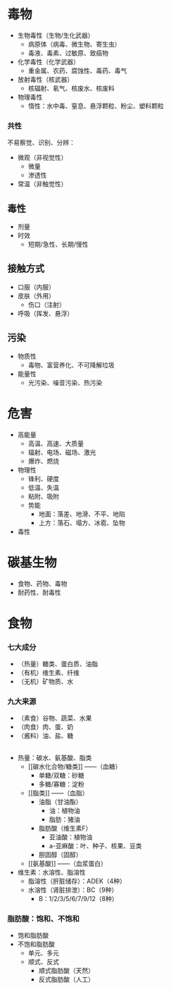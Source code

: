 # 毒物
- 生物毒性（生物/生化武器）
    - 病原体（病毒、微生物、寄生虫）
    - 毒液、毒素、过敏原、致癌物
- 化学毒性（化学武器）
  - 重金属、农药、腐蚀性、毒药、毒气
- 放射毒性（核武器）
    - 核辐射、氡气、核废水、核废料
- 物理毒性
    - 惰性：水中毒、窒息、悬浮颗粒、粉尘、塑料颗粒
### 共性
不易察觉、识别、分辨：
- 微观（非视觉性）
  - 微量
  - 渗透性
- 常温（非触觉性）

[有害健康]:\
[持续性、不可逆、永久性]:\
[无色、无味、无臭]:\

## 毒性
- 剂量
- 时效
    - 短期/急性、长期/慢性


[微量、少量、中量、大量]:\
[质量、体积、浓度]:\

## 接触方式
- 口服（内服）
- 皮肤（外用）
    - 伤口（注射）
- 呼吸（挥发、悬浮）
## 污染
- 物质性
    - 毒物、富营养化、不可降解垃圾
- 能量性
    - 光污染、噪音污染、热污染
# 危害
- 高能量
    - 高温、高速、大质量
    - 辐射、电场、磁场、激光
    - 爆炸、燃烧
- 物理性
    - 锋利、硬度
    - 低温、失温
    - 粘附、吸附
    - 势能
        - 地面：落差、地滑、不平、地陷
        - 上方：落石、塌方、冰雹、坠物
- 毒性
# 碳基生物
- 食物、药物、毒物
- 耐药性、耐毒性

[营养学、药理学、毒理学]:\

# 食物
### 七大成分
- （热量）糖类、蛋白质、油脂
- （有机）维生素、纤维
- （无机）矿物质、水
### 九大来源
- （素食）谷物、蔬菜、水果
- （肉食）肉、蛋、奶
- （酱料）油、盐、糖

##
- 热量：碳水、氨基酸、脂类
    - [[碳水化合物/糖类]] ——（血糖）
        - 单糖/双糖：砂糖
        - 多糖/寡糖：淀粉
    - [[脂类]] ——（血脂）
        - 油脂（甘油酯）
            - 油：植物油
            - 脂肪：猪油
        - 脂肪酸（维生素F）
            - 亚油酸：植物油
            - a-亚麻酸：叶、种子、核果、豆类
        - 胆固醇（固醇）
    - [[氨基酸]] ——（血浆蛋白）
- 维生素：水溶性、脂溶性
    - 脂溶性（肝脏储存）：ADEK（4种）
    - 水溶性（肾脏排泄）：BC（9种）
        - B：1/2/3/5/6/7/9/12（8种）
### 脂肪酸：饱和、不饱和
- 饱和脂肪酸
- 不饱和脂肪酸
    - 单元、多元
    - 顺式、反式
        - 顺式脂肪酸（天然）
        - 反式脂肪酸（人工）


[消毒]:\
[食品]:食品安全、食物中毒
[毒品]:依赖、戒断
[以毒攻毒]:\
[处刑、暗杀、灾害]:\

